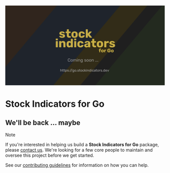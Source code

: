 [![image](https://raw.githubusercontent.com/facioquo/stock-indicators-go/main/docs/assets/social-banner.png)](https://go.stockindicators.dev)

# Stock Indicators for Go

## We'll be back ... maybe

> [!NOTE]
> If you're interested in helping us build a **Stock Indicators for Go** package, please [contact us](https://bit.ly/3ZT6AMJ).  We're looking for a few core people to maintain and oversee this project before we get started.

See our [contributing guidelines](https://github.com/facioquo/stock-indicators-go/blob/main/docs/contributing.md) for information on how you can help.
